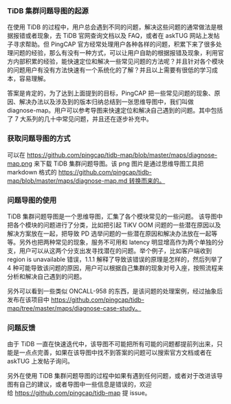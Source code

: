 ### TiDB 集群问题导图的起源
在使用 TiDB 的过程中，用户总会遇到不同的问题，解决这些问题的通常做法是根据报错或者现象，去 TiDB 官网查询文档以及 FAQ，或者在 askTUG 网站上发帖子寻求帮助。但 PingCAP 官方经常处理用户各种各样的问题，积累下来了很多处理问题的经验，那么有没有一种方式，可以让用户自助的根据报错及现象，利用官方内部积累的经验，能快速定位和解决一些常见问题的方法呢？并且针对各个模块的问题用户有没有方法快速有一个系统化的了解？并且以上需要有很低的学习成本，容易理解。

答案是肯定的，为了达到上面提到的目标，PingCAP 把一些常见问题的现象、原因、解决办法以及涉及到的版本归纳总结到一张思维导图中，我们叫做 diagnose-map。用户可以参考导图来快速定位和解决自己遇到的问题。其中包括了 7 大系列的几十中常见问题，并且还在逐步补充中。

### 获取问题导图的方式
可以在 https://github.com/pingcap/tidb-map/blob/master/maps/diagnose-map.png 来下载 TiDB 集群问题导图。该 png 图片是通过思维导图工具把 markdown 格式的 https://github.com/pingcap/tidb-map/blob/master/maps/diagnose-map.md 转换而来的。

### 问题导图的使用
TiDB 集群问题导图是一个思维导图，汇集了各个模块常见的一些问题。 该导图中把各个模块的问题进行了分类，比如把引起 TiKV OOM 问题的一些潜在原因以及解决方案放在一起，把导致 PD 选举问题的一些潜在原因和解决办法放在一起等等。另外也把两种常见的现象，服务不可用和 latency 明显增高作为两个单独的分支，用户可以从这两个分支出发寻找潜在的问题。举个例子，比如客户端收到 region is unavailable 错误，1.1.1 解释了导致该错误的原理是怎样的，然后列举了 4 种可能导致该问题的原因，用户可以根据自己集群的现象对号入座，按照流程来分析和解决自己遇到的问题。

另外可以看到一些类似 ONCALL-958 的东西，是该问题的处理案例，经过抽象后发布在该项目中 https://github.com/pingcap/tidb-map/tree/master/maps/diagnose-case-study。

### 问题反馈
由于 TiDB 一直在快速迭代中，该导图不可能把所有可能的问题都提前列出来，只能是一点点完善，如果在该导图中找不到答案的问题可以搜索官方文档或者在 askTUG 上发帖子询问。

另外在使用 TiDB 集群问题导图的过程中如果有遇到任何问题，或者对于改进该导图有自己的建议，或者导图中一些信息是错误的，欢迎给 https://github.com/pingcap/tidb-map 提 issue。

